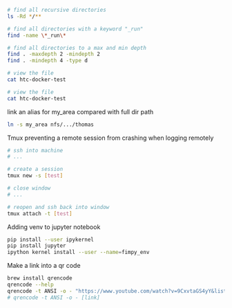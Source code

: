 ```bash
# find all recursive directories
ls -Rd */**
```

```bash
# find all directories with a keyword "_run"
find -name \*_run\*
```



```bash
# find all directories to a max and min depth
find . -maxdepth 2 -mindepth 2 
find . -mindepth 4 -type d
```

```bash
# view the file
cat htc-docker-test 
```

```bash
# view the file
cat htc-docker-test 
```

link an alias for my_area compared with full dir path
```bash
ln -s my_area nfs/.../thomas
```

Tmux preventing a remote session from crashing when logging remotely
```bash
# ssh into machine
# ...

# create a session
tmux new -s [test]

# close window
# ...

# reopen and ssh back into window
tmux attach -t [test]
```
Adding venv to jupyter notebook
```bash
pip install --user ipykernel
pip install jupyter
ipython kernel install --user --name=fimpy_env

```

Make a link into a qr code
```bash
brew install qrencode
qrencode --help
qrencode -t ANSI -o - "https://www.youtube.com/watch?v=9CxvtaGS4yY&list=LL&index=2"
# qrencode -t ANSI -o - [link]

```
